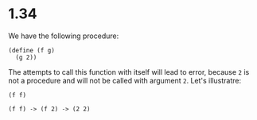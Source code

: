 # 1.34

We have the following procedure:
```
(define (f g)
  (g 2))
```

The attempts to call this function with itself will lead to error, because `2` is not a procedure and will not be called with argument `2`. Let's illustratre:

```
(f f)
```

```
(f f) -> (f 2) -> (2 2)
```
